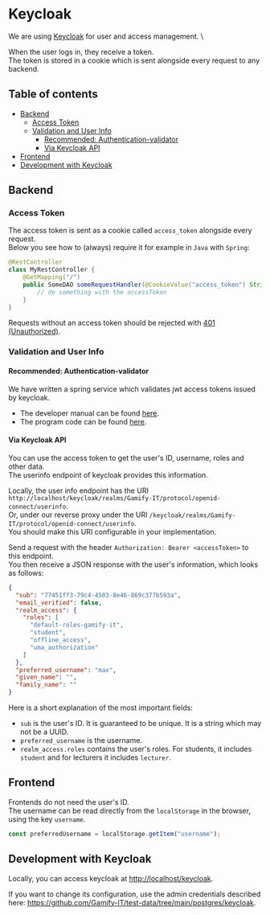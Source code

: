 # Keycloak

We are using [Keycloak](https://www.keycloak.org) for user and access management. \

When the user logs in, they receive a token. \
The token is stored in a cookie which is sent alongside every request to any backend.

## Table of contents

<!-- TOC -->
* [Backend](#backend)
  * [Access Token](#access-token)
  * [Validation and User Info](#validation-and-user-info)
    * [Recommended: Authentication-validator](#recommended-authentication-validator)
    * [Via Keycloak API](#via-keycloak-api)
* [Frontend](#frontend)
* [Development with Keycloak](#development-with-keycloak)
<!-- TOC -->

## Backend

### Access Token

The access token is sent as a cookie called `access_token` alongside every request. \
Below you see how to (always) require it for example in `Java` with `Spring`:

```java
@RestController
class MyRestController {
    @GetMapping("/")
    public SomeDAO someRequestHandler(@CookieValue("access_token") String accessToken) {
        // do something with the accessToken
    }
}
```

Requests without an access token should be rejected with [401 (Unauthorized)](https://developer.mozilla.org/en-US/docs/Web/HTTP/Status/401).

### Validation and User Info

#### Recommended: Authentication-validator

We have written a spring service which validates jwt access tokens issued by keycloak.

- The developer manual can be found [here](./authentication-validator.md).
- The program code can be found [here](https://github.com/Gamify-IT/authentification-validator).

#### Via Keycloak API

You can use the access token to get the user's ID, username, roles and other data. \
The userinfo endpoint of keycloak provides this information.

Locally, the user info endpoint has the URI `http://localhost/keycloak/realms/Gamify-IT/protocol/openid-connect/userinfo`. \
Or, under our reverse proxy under the URI `/keycloak/realms/Gamify-IT/protocol/openid-connect/userinfo`. \
You should make this URI configurable in your implementation.

Send a request with the header `Authorization: Bearer <accessToken>` to this endpoint. \
You then receive a JSON response with the user's information, which looks as follows:

```json
{
  "sub": "77451ff3-79c4-4503-8e46-869c377b593a",
  "email_verified": false,
  "realm_access": {
    "roles": [
      "default-roles-gamify-it",
      "student",
      "offline_access",
      "uma_authorization"
    ]
  },
  "preferred_username": "max",
  "given_name": "",
  "family_name": ""
}
```

Here is a short explanation of the most important fields:

- `sub` is the user's ID. It is guaranteed to be unique. It is a string which may not be a UUID.
- `preferred_username` is the username.
- `realm_access.roles` contains the user's roles. For students, it includes `student` and for lecturers it includes `lecturer`.

## Frontend

Frontends do not need the user's ID. \
The username can be read directly from the `localStorage` in the browser, using the key `username`.

```typescript
const preferredUsername = localStorage.getItem("username");
```

## Development with Keycloak

Locally, you can access keycloak at <http://localhost/keycloak>.

If you want to change its configuration, use the admin credentials described here: <https://github.com/Gamify-IT/test-data/tree/main/postgres/keycloak>.

